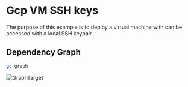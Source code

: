 # Gcp VM SSH keys

The purpose of this example is to deploy a virtual machine with can be accessed with a local SSH keypair.

## Dependency Graph

```sh
gc graph
```

![GraphTarget](diagram-target.svg)
